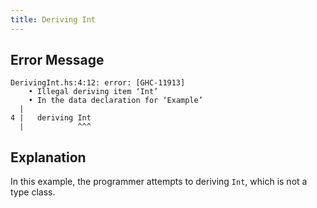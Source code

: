 ```yaml
---
title: Deriving Int
---
```


## Error Message

```
DerivingInt.hs:4:12: error: [GHC-11913]
    • Illegal deriving item ‘Int’
    • In the data declaration for ‘Example’
  |
4 |   deriving Int
  |            ^^^
```

## Explanation

In this example, the programmer attempts to deriving `Int`, which is not a type class.
